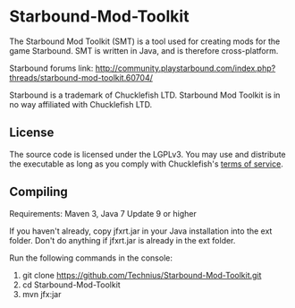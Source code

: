 Starbound-Mod-Toolkit
=====================

The Starbound Mod Toolkit (SMT) is a tool used for creating mods for the game Starbound. SMT is written in Java, and is therefore cross-platform.

Starbound forums link: http://community.playstarbound.com/index.php?threads/starbound-mod-toolkit.60704/

Starbound is a trademark of Chucklefish LTD. Starbound Mod Toolkit is in no way affiliated with Chucklefish LTD.

License
-------
The source code is licensed under the LGPLv3.  You may use and distribute the executable as long as you comply with Chucklefish's <a href="http://playstarbound.com/terms-of-service/">terms of service</a>.

Compiling
---------
Requirements: Maven 3, Java 7 Update 9 or higher

If you haven't already, copy jfxrt.jar in your Java installation into the ext folder. Don't do anything if jfxrt.jar is already in the ext folder.

Run the following commands in the console:
  1. git clone https://github.com/Technius/Starbound-Mod-Toolkit.git
  2. cd Starbound-Mod-Toolkit
  2. mvn jfx:jar
